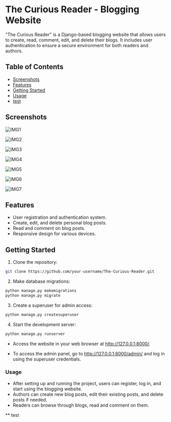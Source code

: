 # The Curious Reader - Blogging Website

"The Curious Reader" is a Django-based blogging website that allows users to create, read, comment, edit, and delete their blogs. It includes user authentication to ensure a secure environment for both readers and authors.

## Table of Contents

- [Screenshots](#screenshots)
- [Features](#features)
- [Getting Started](#getting-started)
- [Usage](#usage)
- [test](#test)




## Screenshots

![IMG1](https://github.com/safeeras042/Blog_Project/assets/134996928/255cefd4-edec-43c5-913a-e9768ab54965)

![IMG2](https://github.com/safeeras042/Blog_Project/assets/134996928/c6478477-b863-4ec0-a9d7-33c9fac228f0)


![IMG3](https://github.com/safeeras042/Blog_Project/assets/134996928/1e4a9316-8028-4b7d-9e3b-d8e7252e9572)



![IMG4](https://github.com/safeeras042/Blog_Project/assets/134996928/3ad6e6fc-c171-40f8-9e70-883f604de259)



![IMG5](https://github.com/safeeras042/Blog_Project/assets/134996928/1d1dd4ef-9ee2-4ed3-a2ea-70b74f7bd8e4)


![IMG6](https://github.com/safeeras042/Blog_Project/assets/134996928/55c4c325-6b57-4e2f-9020-785546df19e5)

![IMG7](https://github.com/safeeras042/Blog_Project/assets/134996928/375404b2-95f8-4757-8cec-b4cca98c9b24)




## Features

- User registration and authentication system.
- Create, edit, and delete personal blog posts.
- Read and comment on blog posts.
- Responsive design for various devices.

## Getting Started

1. Clone the repository:

```bash
git clone https://github.com/your-username/The-Curious-Reader.git
````
2. Make database migrations:
```bash
python manage.py makemigrations
python manage.py migrate
```
3. Create a superuser for admin access:
```bash
python manage.py createsuperuser
```
4. Start the development server:
```bash
python manage.py runserver
```
* Access the website in your web browser at http://127.0.0.1:8000/.

* To access the admin panel, go to http://127.0.0.1:8000/admin/ and log in using the superuser credentials.

### Usage

* After setting up and running the project, users can register, log in, and start using the blogging website.
* Authors can create new blog posts, edit their existing posts, and delete posts if needed.
* Readers can browse through blogs, read and comment on them.

** test
